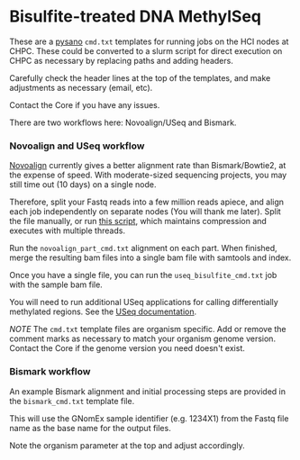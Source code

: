 # Bisulfite-treated DNA MethylSeq

These are a [pysano](https://healthcare.utah.edu/huntsmancancerinstitute/research/shared-resources/center-managed/bioinformatics/pysano/) 
`cmd.txt` templates for running jobs on the HCI nodes at CHPC. These 
could be converted to a slurm script for direct execution on CHPC as necessary by 
replacing paths and adding headers. 

Carefully check the header lines at the top of the templates, and make adjustments as 
necessary (email, etc). 

Contact the Core if you have any issues.

There are two workflows here: Novoalign/USeq and Bismark.

### Novoalign and USeq workflow

[Novoalign](http://www.novocraft.com/products/novoalign/) currently gives a better 
alignment rate than Bismark/Bowtie2, at the expense of speed. With moderate-sized sequencing 
projects, you may still time out (10 days) on a single node.

Therefore, split your Fastq reads into a few million reads apiece, and align each job 
independently on separate nodes (You will thank me later). Split the file manually, or run 
[this script](https://github.com/tjparnell/HCI-Scripts/blob/master/Fastq/split_fastq.pl), 
which maintains compression and executes with multiple threads.

Run the `novoalign_part_cmd.txt` alignment on each part. When finished, merge the 
resulting bam files into a single bam file with samtools and index.

Once you have a single file, you can run the `useq_bisulfite_cmd.txt` job with the 
sample bam file.

You will need to run additional USeq applications for calling differentially methylated 
regions. See the [USeq documentation](http://useq.sourceforge.net/usageBisSeq.html). 

*NOTE* The `cmd.txt` template files are organism specific. Add or remove the comment marks 
as necessary to match your organism genome version. Contact the Core if the genome 
version you need doesn't exist.

### Bismark workflow

An example Bismark alignment and initial processing steps are provided in the 
`bismark_cmd.txt` template file.

This will use the GNomEx sample identifier (e.g. 1234X1) from the Fastq file name as 
the base name for the output files. 

Note the organism parameter at the top and adjust accordingly.

